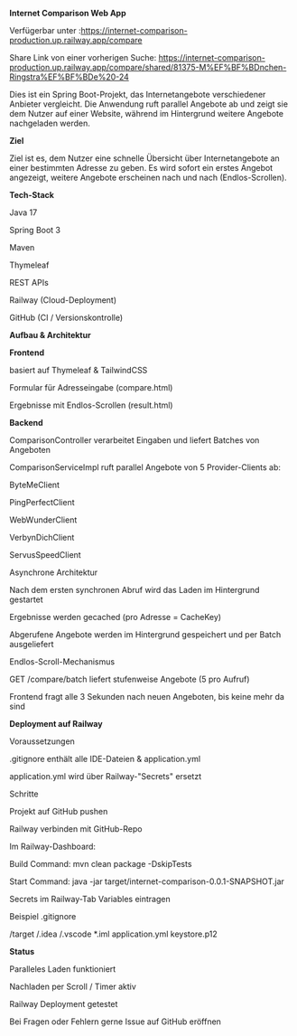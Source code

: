 **Internet Comparison Web App**

Verfügerbar unter :https://internet-comparison-production.up.railway.app/compare

Share Link von einer vorherigen Suche: https://internet-comparison-production.up.railway.app/compare/shared/81375-M%EF%BF%BDnchen-Ringstra%EF%BF%BDe%20-24

Dies ist ein Spring Boot-Projekt, das Internetangebote verschiedener Anbieter vergleicht. Die Anwendung ruft parallel Angebote ab und zeigt sie dem Nutzer auf einer Website, während im Hintergrund weitere Angebote nachgeladen werden.

 **Ziel**

Ziel ist es, dem Nutzer eine schnelle Übersicht über Internetangebote an einer bestimmten Adresse zu geben. Es wird sofort ein erstes Angebot angezeigt, weitere Angebote erscheinen nach und nach (Endlos-Scrollen).

 **Tech-Stack**

Java 17

Spring Boot 3

Maven

Thymeleaf

REST APIs

Railway (Cloud-Deployment)

GitHub (CI / Versionskontrolle)

 **Aufbau & Architektur**

__Frontend__

basiert auf Thymeleaf & TailwindCSS

Formular für Adresseingabe (compare.html)

Ergebnisse mit Endlos-Scrollen (result.html)

__Backend__

ComparisonController verarbeitet Eingaben und liefert Batches von Angeboten

ComparisonServiceImpl ruft parallel Angebote von 5 Provider-Clients ab:

ByteMeClient

PingPerfectClient

WebWunderClient

VerbynDichClient

ServusSpeedClient

Asynchrone Architektur

Nach dem ersten synchronen Abruf wird das Laden im Hintergrund gestartet

Ergebnisse werden gecached (pro Adresse = CacheKey)

Abgerufene Angebote werden im Hintergrund gespeichert und per Batch ausgeliefert

Endlos-Scroll-Mechanismus

GET /compare/batch liefert stufenweise Angebote (5 pro Aufruf)

Frontend fragt alle 3 Sekunden nach neuen Angeboten, bis keine mehr da sind

   **Deployment auf Railway**

Voraussetzungen

.gitignore enthält alle IDE-Dateien & application.yml

application.yml wird über Railway-"Secrets" ersetzt

Schritte

Projekt auf GitHub pushen

Railway verbinden mit GitHub-Repo

Im Railway-Dashboard:

Build Command: mvn clean package -DskipTests

Start Command: java -jar target/internet-comparison-0.0.1-SNAPSHOT.jar

Secrets im Railway-Tab Variables eintragen

Beispiel .gitignore

/target
/.idea
/.vscode
*.iml
application.yml
keystore.p12

  **Status**

  Paralleles Laden funktioniert

  Nachladen per Scroll / Timer aktiv

  Railway Deployment getestet

Bei Fragen oder Fehlern gerne Issue auf GitHub eröffnen 

